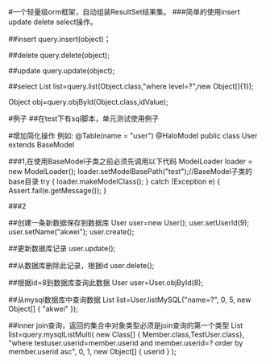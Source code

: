 #一个轻量级orm框架，自动组装ResultSet结果集。
###简单的使用insert update delete select操作。

##insert
query.insert(object)；

##delete
query.delete(object);

##update
query.update(object);

##select
List<Object> list=query.list(Object.class,"where level=?",new Object[]{1});

Object obj=query.objById(Object.class,idValue);

#例子
##在test下有sql脚本，单元测试使用例子

#增加简化操作
例如:
@Table(name = "user")
@HaloModel
public class User extends BaseModel

###1,在使用BaseModel子类之前必须先调用以下代码
ModelLoader loader = new ModelLoader();
loader.setModelBasePath("test");//BaseModel子类的base目录
try {
	loader.makeModelClass();
}
catch (Exception e) {
	Assert.fail(e.getMessage());
}

###2

##创建一条新数据保存到数据库
User user=new User();
user.setUserId(9);
user.setName("akwei");
user.create();

##更新数据库记录
user.update();

##从数据库删除此记录，根据id
user.delete();

##根据id=8到数据库查询此数据
User user=User.objById(8);

##从mysql数据库中查询数据
List<User> list=User.listMySQL("name=?", 0, 5, new Object[] { "akwei" });

##inner join查询，返回的集合中对象类型必须是join查询的第一个类型
List<Member> list=query.mysqlListMulti(
				new Class[] { Member.class,TestUser.class},
				"where testuser.userid=member.userid and member.userid=? order by member.userid asc",
				0, 1,
				new Object[] { userid }
				);
	

